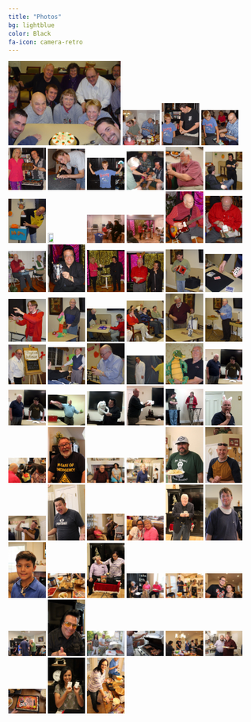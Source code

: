 ```yaml
---
title: "Photos"
bg: lightblue
color: Black
fa-icon: camera-retro
---
```


<!--## Setup as user homepage-->

<div class="image-gallery">
<img src="img/groupphoto.jpg" width="45%" height="45%"/>
<img src="img/img1008a.jpg" width="15%" height="15%"/>
<img src="img/img1008b.jpg" width="15%" height="15%"/>
<img src="img/img1008c.jpg" width="15%" height="15%"/>
<img src="img/img1008d.jpg" width="15%" height="15%"/>
<img src="img/img1008e.jpg" width="15%" height="15%"/>
<img src="img/img1008f.jpg" width="15%" height="15%"/>
<img src="img/img1008g.jpg" width="15%" height="15%"/>
<img src="img/img1010a.jpg" width="15%" height="15%"/>
<img src="img/img1010b.jpg" width="15%" height="15%"/>
<img src="img/img1010c.jpg" width="15%" height="15%"/>
<img src="img/img1010d.jpg" width="15%" height="15%"/>
<img src="img/img1012a.jpg" width="15%" height="15%"/>
<img src="img/img1012b.jpg" width="15%" height="15%"/>
<img src="img/img1012c.jpg" width="15%" height="15%"/>
<img src="img/img1012d.jpg" width="15%" height="15%"/>
<img src="img/img1012e.jpg" width="15%" height="15%"/>
<img src="img/img1012f.jpg" width="15%" height="15%"/>
<img src="img/img1012g.jpg" width="15%" height="15%"/>
<img src="img/img1012h.jpg" width="15%" height="15%"/>
<img src="img/img1101a.jpg" width="15%" height="15%"/>
<img src="img/img1101b.jpg" width="15%" height="15%"/>
<img src="img/img1101c.jpg" width="15%" height="15%"/>
<img src="img/img1101d.jpg" width="15%" height="15%"/>
<img src="img/img1101e.jpg" width="15%" height="15%"/>
<img src="img/img1101f.jpg" width="15%" height="15%"/>
<img src="img/img1101g.jpg" width="15%" height="15%"/>
<img src="img/img1101h.jpg" width="15%" height="15%"/>
<img src="img/img1102a.jpg" width="15%" height="15%"/>
<img src="img/img1102b.jpg" width="15%" height="15%"/>
<img src="img/img1102c.jpg" width="15%" height="15%"/>
<img src="img/img1103a.jpg" width="15%" height="15%"/>
<img src="img/img1106a.jpg" width="15%" height="15%"/>
<img src="img/img1204a.jpg" width="15%" height="15%"/>
<img src="img/img1204a.jpg" width="15%" height="15%"/>
<img src="img/img1204b.jpg" width="15%" height="15%"/>
<img src="img/img1204c.jpg" width="15%" height="15%"/>
<img src="img/img1204d.jpg" width="15%" height="15%"/>
<img src="img/img1204e.jpg" width="15%" height="15%"/>
<img src="img/img1204f.jpg" width="15%" height="15%"/>
<img src="img/photo_1.jpg" width="15%" height="15%"/>
<img src="img/photo_2.jpg" width="15%" height="15%"/>
<img src="img/photo_3.jpg" width="15%" height="15%"/>
<img src="img/photo_4.jpg" width="15%" height="15%"/>
<img src="img/photo_5.jpg" width="15%" height="15%"/>
<img src="img/photo_6.jpg" width="15%" height="15%"/>
<img src="img/photo_7.jpg" width="15%" height="15%"/>
<img src="img/photo_8.jpg" width="15%" height="15%"/>
<img src="img/photo_9.jpg" width="15%" height="15%"/>
<img src="img/Photo_10.jpg" width="15%" height="15%"/>
<img src="img/Photo_11.jpg" width="15%" height="15%"/>
<img src="img/Photo_12.jpg" width="15%" height="15%"/>
<img src="img/Photo_13.jpg" width="15%" height="15%"/>
<img src="img/Photo_14.jpg" width="15%" height="15%"/>
<img src="img/Photo_15.jpg" width="15%" height="15%"/>
<img src="img/Photo_16.jpg" width="15%" height="15%"/>
<img src="img/Photo_17.jpg" width="15%" height="15%"/>
<img src="img/Photo_18.jpg" width="15%" height="15%"/>
<img src="img/Photo_19.jpg" width="15%" height="15%"/>
<img src="img/Photo_20.jpg" width="15%" height="15%"/>
<img src="img/Photo_21.jpg" width="15%" height="15%"/>
<img src="img/Photo_22.jpg" width="15%" height="15%"/>
<img src="img/Photo_23.jpg" width="15%" height="15%"/>
<img src="img/Photo_24.jpg" width="15%" height="15%"/>
<img src="img/Photo_25.jpg" width="15%" height="15%"/>
<img src="img/Photo_27.jpg" width="15%" height="15%"/>
<img src="img/Photo_28.jpg" width="15%" height="15%"/>
<div class="clear"></div>
</div>


<!--- Go click **fork** on the [github project page](https://github.com/t413/SinglePaged)
- Rename your new repository to `**username**.github.io`. (click settings in the right column)
- Clone your repository, **cd into the project**
- Run `git checkout publish && git branch -m master && git push -u origin master && git branch -D gh-pages` to get the *publish* branch as master for a clean, empty starting point.
- On your github project page go to *settings* again and change your **default branch** to ***master***
- Run `git push origin --delete gh-pages` to delete your remote's development branch

Now hop over to [Usage](#usage) to get it running with your own stuff!

**When you publish changes use `git push -u origin master`**

-------------------------


## Setup as standalone project page

- Go click **fork** on the [github project page](https://github.com/t413/SinglePaged)
- Rename your new repository to `whatever you want`. (click settings in the right column)
  * It will go live at yourusername.github.io/**WhateverYouWant**
- Clone your repository, cd into the project
- Run `git checkout publish && git branch -D gh-pages && git branch -m gh-pages && git push -uf origin gh-pages` to swap the *publish* and *gh-pages* branch.

Now hop over to [Usage](#usage) to get it running with your own stuff!

**When you publish changes use `git push -u origin gh-pages`**

-------------------------


## Setup inside existing project

This is the most complicated use-case .. but it's the coolest.
Say you've got your kickass project `github.com/t413/kicker` and want to have
some web presence to post about on [hacker news](http://news.ycombinator.com).
This will create an orphan branch called `gh_pages` in your repository
where you can publish changes, posts, images, and such. It won't alter your code at all.

- `cd` into your project on the command line
- use `git remote add -t publish singlepage git@github.com:t413/SinglePaged.git` to get access to this repository.
- use `git fetch singlepage publish:gh-pages` to fetch the remote branch
- use `git branch --set-upstream gh-pages singlepage/publish && git checkout gh-pages;`
  This creates and checks out an orphan branch called gh-pages that tracks the original and lets you make changes.
- When you run `git push gh-pages:origin/gh-pages` it'll be live at *yourusername.github.io/repositoryName*

Now hop over to [Usage](#usage) to get it running with your own stuff!

**When you publish changes use `git push -u origin gh-pages`**-->
